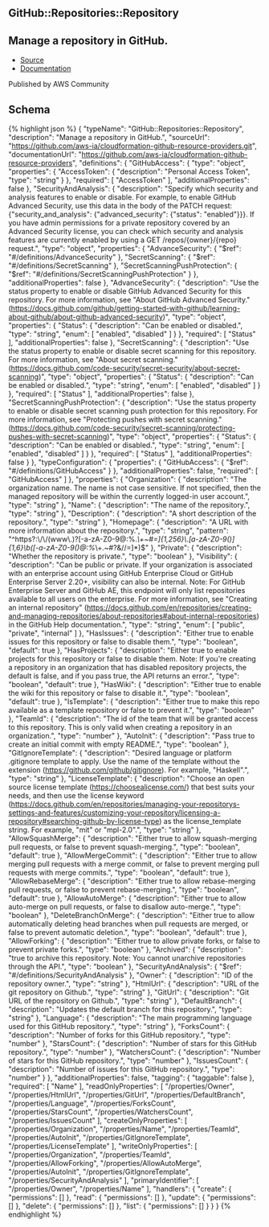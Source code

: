
## GitHub::Repositories::Repository

## Manage a repository in GitHub.

- [Source](https:&#x2F;&#x2F;github.com&#x2F;aws-ia&#x2F;cloudformation-github-resource-providers.git) 
- [Documentation]()

Published by AWS Community

## Schema
{% highlight json %}
{
    "typeName": "GitHub::Repositories::Repository",
    "description": "Manage a repository in GitHub.",
    "sourceUrl": "https://github.com/aws-ia/cloudformation-github-resource-providers.git",
    "documentationUrl": "https://github.com/aws-ia/cloudformation-github-resource-providers",
    "definitions": {
        "GitHubAccess": {
            "type": "object",
            "properties": {
                "AccessToken": {
                    "description": "Personal Access Token",
                    "type": "string"
                }
            },
            "required": [
                "AccessToken"
            ],
            "additionalProperties": false
        },
        "SecurityAndAnalysis": {
            "description": "Specify which security and analysis features to enable or disable. For example, to enable GitHub Advanced Security, use this data in the body of the PATCH request: {\"security_and_analysis\": {\"advanced_security\": {\"status\": \"enabled\"}}}. If you have admin permissions for a private repository covered by an Advanced Security license, you can check which security and analysis features are currently enabled by using a GET /repos/{owner}/{repo} request.",
            "type": "object",
            "properties": {
                "AdvanceSecurity": {
                    "$ref": "#/definitions/AdvanceSecurity"
                },
                "SecretScanning": {
                    "$ref": "#/definitions/SecretScanning"
                },
                "SecretScanningPushProtection": {
                    "$ref": "#/definitions/SecretScanningPushProtection"
                }
            },
            "additionalProperties": false
        },
        "AdvanceSecurity": {
            "description": "Use the status property to enable or disable GitHub Advanced Security for this repository. For more information, see \"About GitHub Advanced Security.\" (https://docs.github.com/github/getting-started-with-github/learning-about-github/about-github-advanced-security)",
            "type": "object",
            "properties": {
                "Status": {
                    "description": "Can be enabled or disabled.",
                    "type": "string",
                    "enum": [
                        "enabled",
                        "disabled"
                    ]
                }
            },
            "required": [
                "Status"
            ],
            "additionalProperties": false
        },
        "SecretScanning": {
            "description": "Use the status property to enable or disable secret scanning for this repository. For more information, see \"About secret scanning.\" (https://docs.github.com/code-security/secret-security/about-secret-scanning)",
            "type": "object",
            "properties": {
                "Status": {
                    "description": "Can be enabled or disabled.",
                    "type": "string",
                    "enum": [
                        "enabled",
                        "disabled"
                    ]
                }
            },
            "required": [
                "Status"
            ],
            "additionalProperties": false
        },
        "SecretScanningPushProtection": {
            "description": "Use the status property to enable or disable secret scanning push protection for this repository. For more information, see \"Protecting pushes with secret scanning.\" (https://docs.github.com/code-security/secret-scanning/protecting-pushes-with-secret-scanning)",
            "type": "object",
            "properties": {
                "Status": {
                    "description": "Can be enabled or disabled.",
                    "type": "string",
                    "enum": [
                        "enabled",
                        "disabled"
                    ]
                }
            },
            "required": [
                "Status"
            ],
            "additionalProperties": false
        }
    },
    "typeConfiguration": {
        "properties": {
            "GitHubAccess": {
                "$ref": "#/definitions/GitHubAccess"
            }
        },
        "additionalProperties": false,
        "required": [
            "GitHubAccess"
        ]
    },
    "properties": {
        "Organization": {
            "description": "The organization name. The name is not case sensitive. If not specified, then the managed repository will be within the currently logged-in user account.",
            "type": "string"
        },
        "Name": {
            "description": "The name of the repository.",
            "type": "string"
        },
        "Description": {
            "description": "A short description of the repository.",
            "type": "string"
        },
        "Homepage": {
            "description": "A URL with more information about the repository.",
            "type": "string",
            "pattern": "^https?:\\/\\/(www\\.)?[-a-zA-Z0-9@:%._\\+~#=]{1,256}\\.[a-zA-Z0-9()]{1,6}\\b([-a-zA-Z0-9()@:%_\\+.~#?&//=]*)$"
        },
        "Private": {
            "description": "Whether the repository is private.",
            "type": "boolean"
        },
        "Visibility": {
            "description": "Can be public or private. If your organization is associated with an enterprise account using GitHub Enterprise Cloud or GitHub Enterprise Server 2.20+, visibility can also be internal. Note: For GitHub Enterprise Server and GitHub AE, this endpoint will only list repositories available to all users on the enterprise. For more information, see \"Creating an internal repository\" (https://docs.github.com/en/repositories/creating-and-managing-repositories/about-repositories#about-internal-repositories) in the GitHub Help documentation.",
            "type": "string",
            "enum": [
                "public",
                "private",
                "internal"
            ]
        },
        "HasIssues": {
            "description": "Either true to enable issues for this repository or false to disable them.",
            "type": "boolean",
            "default": true
        },
        "HasProjects": {
            "description": "Either true to enable projects for this repository or false to disable them. Note: If you're creating a repository in an organization that has disabled repository projects, the default is false, and if you pass true, the API returns an error.",
            "type": "boolean",
            "default": true
        },
        "HasWiki": {
            "description": "Either true to enable the wiki for this repository or false to disable it.",
            "type": "boolean",
            "default": true
        },
        "IsTemplate": {
            "description": "Either true to make this repo available as a template repository or false to prevent it.",
            "type": "boolean"
        },
        "TeamId": {
            "description": "The id of the team that will be granted access to this repository. This is only valid when creating a repository in an organization.",
            "type": "number"
        },
        "AutoInit": {
            "description": "Pass true to create an initial commit with empty README.",
            "type": "boolean"
        },
        "GitIgnoreTemplate": {
            "description": "Desired language or platform .gitignore template to apply. Use the name of the template without the extension (https://github.com/github/gitignore). For example, \"Haskell\".",
            "type": "string"
        },
        "LicenseTemplate": {
            "description": "Choose an open source license template (https://choosealicense.com/) that best suits your needs, and then use the license keyword (https://docs.github.com/en/repositories/managing-your-repositorys-settings-and-features/customizing-your-repository/licensing-a-repository#searching-github-by-license-type) as the license_template string. For example, \"mit\" or \"mpl-2.0\".",
            "type": "string"
        },
        "AllowSquashMerge": {
            "description": "Either true to allow squash-merging pull requests, or false to prevent squash-merging.",
            "type": "boolean",
            "default": true
        },
        "AllowMergeCommit": {
            "description": "Either true to allow merging pull requests with a merge commit, or false to prevent merging pull requests with merge commits.",
            "type": "boolean",
            "default": true
        },
        "AllowRebaseMerge": {
            "description": "Either true to allow rebase-merging pull requests, or false to prevent rebase-merging.",
            "type": "boolean",
            "default": true
        },
        "AllowAutoMerge": {
            "description": "Either true to allow auto-merge on pull requests, or false to disallow auto-merge.",
            "type": "boolean"
        },
        "DeleteBranchOnMerge": {
            "description": "Either true to allow automatically deleting head branches when pull requests are merged, or false to prevent automatic deletion.",
            "type": "boolean",
            "default": true
        },
        "AllowForking": {
            "description": "Either true to allow private forks, or false to prevent private forks.",
            "type": "boolean"
        },
        "Archived": {
            "description": "true to archive this repository. Note: You cannot unarchive repositories through the API.",
            "type": "boolean"
        },
        "SecurityAndAnalysis": {
            "$ref": "#/definitions/SecurityAndAnalysis"
        },
        "Owner": {
            "description": "ID of the repository owner.",
            "type": "string"
        },
        "HtmlUrl": {
            "description": "URL of the git repository on Github.",
            "type": "string"
        },
        "GitUrl": {
            "description": "Git URL of the repository on Github.",
            "type": "string"
        },
        "DefaultBranch": {
            "description": "Updates the default branch for this repository.",
            "type": "string"
        },
        "Language": {
            "description": "The main programming language used for this GitHub repository.",
            "type": "string"
        },
        "ForksCount": {
            "description": "Number of forks for this GitHub repository.",
            "type": "number"
        },
        "StarsCount": {
            "description": "Number of stars for this GitHub repository.",
            "type": "number"
        },
        "WatchersCount": {
            "description": "Number of stars for this GitHub repository.",
            "type": "number"
        },
        "IssuesCount": {
            "description": "Number of issues for this GitHub repository.",
            "type": "number"
        }
    },
    "additionalProperties": false,
    "tagging": {
        "taggable": false
    },
    "required": [
        "Name"
    ],
    "readOnlyProperties": [
        "/properties/Owner",
        "/properties/HtmlUrl",
        "/properties/GitUrl",
        "/properties/DefaultBranch",
        "/properties/Language",
        "/properties/ForksCount",
        "/properties/StarsCount",
        "/properties/WatchersCount",
        "/properties/IssuesCount"
    ],
    "createOnlyProperties": [
        "/properties/Organization",
        "/properties/Name",
        "/properties/TeamId",
        "/properties/AutoInit",
        "/properties/GitIgnoreTemplate",
        "/properties/LicenseTemplate"
    ],
    "writeOnlyProperties": [
        "/properties/Organization",
        "/properties/TeamId",
        "/properties/AllowForking",
        "/properties/AllowAutoMerge",
        "/properties/AutoInit",
        "/properties/GitIgnoreTemplate",
        "/properties/SecurityAndAnalysis"
    ],
    "primaryIdentifier": [
        "/properties/Owner",
        "/properties/Name"
    ],
    "handlers": {
        "create": {
            "permissions": []
        },
        "read": {
            "permissions": []
        },
        "update": {
            "permissions": []
        },
        "delete": {
            "permissions": []
        },
        "list": {
            "permissions": []
        }
    }
}
{% endhighlight %}
